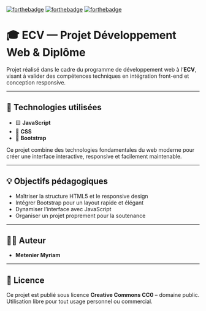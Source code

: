 [![forthebadge](https://forthebadge.com/images/badges/cc-0.svg)](https://forthebadge.com)
[![forthebadge](https://forthebadge.com/images/badges/made-with-javascript.svg)](https://forthebadge.com)
[![forthebadge](https://forthebadge.com/images/badges/uses-css.svg)](https://forthebadge.com)

# 🎓 ECV — Projet Développement Web & Diplôme

Projet réalisé dans le cadre du programme de développement web à l’**ECV**, visant à valider des compétences techniques en intégration front-end et conception responsive.

---

## 🚀 Technologies utilisées

- 🟨 **JavaScript**
- 🎨 **CSS**
- 🧱 **Bootstrap**

Ce projet combine des technologies fondamentales du web moderne pour créer une interface interactive, responsive et facilement maintenable.

---

## 💡 Objectifs pédagogiques

- Maîtriser la structure HTML5 et le responsive design
- Intégrer Bootstrap pour un layout rapide et élégant
- Dynamiser l’interface avec JavaScript
- Organiser un projet proprement pour la soutenance

---

## 👩‍💻 Auteur

- **Metenier Myriam**

---

## 📄 Licence

Ce projet est publié sous licence **Creative Commons CC0** – domaine public.  
Utilisation libre pour tout usage personnel ou commercial.
